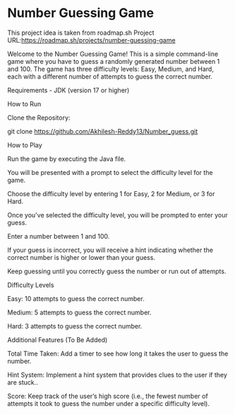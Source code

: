 # Number Guessing Game

This project idea is taken from roadmap.sh
Project URL:https://roadmap.sh/projects/number-guessing-game

Welcome to the Number Guessing Game! This is a simple command-line game where you have to guess a randomly generated number between 1 and 100. The game has three difficulty levels: Easy, Medium, and Hard, each with a different number of attempts to guess the correct number.

Requirements - JDK (version 17 or higher)

How to Run

Clone the Repository:

git clone https://github.com/Akhilesh-Reddy13/Number_guess.git

How to Play

Run the game by executing the Java file.

You will be presented with a prompt to select the difficulty level for the game.

Choose the difficulty level by entering 1 for Easy, 2 for Medium, or 3 for Hard.

Once you've selected the difficulty level, you will be prompted to enter your guess.

Enter a number between 1 and 100.

If your guess is incorrect, you will receive a hint indicating whether the correct number is higher or lower than your guess.

Keep guessing until you correctly guess the number or run out of attempts.

Difficulty Levels

Easy: 10 attempts to guess the correct number.

Medium: 5 attempts to guess the correct number.

Hard: 3 attempts to guess the correct number.


Additional Features (To Be Added)

Total Time Taken: Add a timer to see how long it takes the user to guess the number.

Hint System: Implement a hint system that provides clues to the user if they are stuck..

Score: Keep track of the user’s high score (i.e., the fewest number of attempts it took to guess the number under a specific difficulty level).
